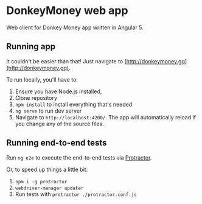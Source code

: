 # DonkeyMoney web app

Web client for Donkey Money app written in Angular 5.

## Running app

It couldn't be easier than that! Just navigate to [http://donkeymoney.gq](http://donkeymoney.gq).

To run locally, you'll have to:
1. Ensure you have Node.js installed,
2. Clone repository
3. `npm install` to install everything that's needed
4. `ng serve` to run dev server
5. Navigate to `http://localhost:4200/`. The app will automatically reload if you change any of the source files.

## Running end-to-end tests

Run `ng e2e` to execute the end-to-end tests via [Protractor](http://www.protractortest.org/).

Or, to speed up things a little bit:
1. `npm i -g protractor`
2. `webdriver-manager updater`
3. Run tests with `protractor ./protractor.conf.js`

